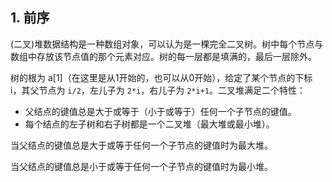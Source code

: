 
## 1. 前序

(二叉)堆数据结构是一种数组对象，可以认为是一棵完全二叉树。树中每个节点与数组中存放该节点值的那个元素对应。树的每一层都是填满的，最后一层除外。

树的根为 a[1]（在这里是从1开始的，也可以从0开始），给定了某个节点的下标 i，其父节点为 `i/2`，左儿子为 `2*i`，右儿子为 `2*i+1`。二叉堆满足二个特性：
- 父结点的键值总是大于或等于（小于或等于）任何一个子节点的键值。
- 每个结点的左子树和右子树都是一个二叉堆（最大堆或最小堆）。

当父结点的键值总是大于或等于任何一个子节点的键值时为最大堆。

当父结点的键值总是小于或等于任何一个子节点的键值时为最小堆。
